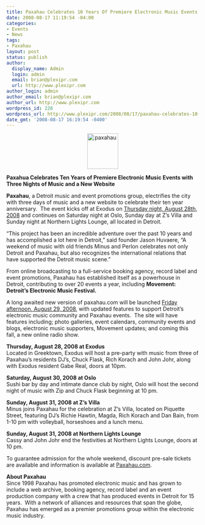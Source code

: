 ```yaml
---
title: Paxahau Celebrates 10 Years Of Premiere Electronic Music Events [Detroit]
date: 2008-08-17 11:19:54 -04:00
categories:
- Events
- News
tags:
- Paxahau
layout: post
status: publish
author:
  display_name: Admin
  login: admin
  email: brian@plexipr.com
  url: http://www.plexipr.com
author_login: admin
author_email: brian@plexipr.com
author_url: http://www.plexipr.com
wordpress_id: 228
wordpress_url: http://www.plexipr.com/2008/08/17/paxahau-celebrates-10-years-of-premiere-electronic-music-events-detroit/
date_gmt: '2008-08-17 16:19:54 -0400'
---
```


<p style="text-align: center;"><a href="http://www.paxahau.com"><img class="size-full wp-image-985 aligncenter" title="paxahau" src="http://www.plexipr.com/wp-content/uploads/2008/08/paxahau1.jpg" alt="paxahau" width="81" height="93" /></a></p>
<p><strong>Paxahua Celebrates Ten Years of Premiere Electronic Music Events with Three Nights of Music and a New Website</strong></p>
<p><strong>Paxahau</strong>, a Detroit music and event promotions group, electrifies the city with three days of music and a new website to celebrate their ten year anniversary.  The event kicks off at Exodus on <span style="text-decoration: underline;">Thursday night, August 28th, 2008</span> and continues on Saturday night at Oslo, Sunday day at Z’s Villa and Sunday night at Northern Lights Lounge, all located in Detroit.</p>
<p>“This project has been an incredible adventure over the past 10 years and has accomplished a lot here in Detroit,” said founder Jason Huvaere, “A weekend of music with old friends Minus and Perlon celebrates not only Detroit and Paxahau, but also recognizes the international relations that have supported the Detroit music scene.”</p>
<p>From online broadcasting to a full-service booking agency, record label and event promotions, Paxahau has established itself as a powerhouse in Detroit, contributing to over 20 events a year, including <strong>Movement: Detroit’s Electronic Music Festival.</strong></p>
<p>A long awaited new version of paxahau.com will be launched <span style="text-decoration: underline;">Friday afternoon, August 29, 2008</span>, with updated features to support Detroit’s electronic music community and Paxahau events.  The site will have features including; photo galleries, event calendars, community events and blogs, electronic music supporters, Movement updates; and coming this fall, a new online radio show.</p>
<p><strong>Thursday, August 28, 2008 at Exodus</strong><br />
Located in Greektown, Exodus will host a pre-party with music from three of Paxahau’s residents DJ’s, Chuck Flask, Rich Korach and John Johr, along with Exodus resident Gabe Real, doors at 10pm.</p>
<p><strong>Saturday, August 30, 2008 at Oslo</strong><br />
Sushi bar by day and intimate dance club by night, Oslo will host the second night of music with Zip and Chuck Flask beginning at 10 pm.</p>
<p><strong>Sunday, August 31, 2008 at Z’s Villa</strong><br />
Minus joins Paxahau for the celebration at Z’s Villa, located on Piquette Street, featuring DJ’s Richie Hawtin, Magda, Rich Korach and Dan Bain, from 1-10 pm with volleyball, horseshoes and a lunch menu.</p>
<p><strong>Sunday, August 31, 2008 at Northern Lights Lounge</strong><br />
Cassy and John Johr end the festivities at Northern Lights Lounge, doors at 10 pm.</p>
<p>To guarantee admission for the whole weekend, discount pre-sale tickets are available and information is available at <a href="http://">Paxahau.com</a>.</p>
<p><strong>About Paxahau</strong><br />
Since 1998 Paxahau has promoted electronic music and has grown to include a web archive, booking agency, record label and an event production company with a crew that has produced events in Detroit for 15 years.  With a network of alliances and resources that span the globe, Paxahau has emerged as a premier promotions group within the electronic music industry.</p>
<p align="center">
